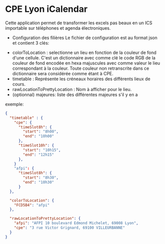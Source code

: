 CPE Lyon iCalendar
==================


Cette application permet de transformer les excels pas beaux en un ICS importable sur téléphones et agenda électroniques.


* Configuration des filières
Le fichier de configuration est au format json et contient 3 clés:
 - colorToLocation : selectionne un lieu en fonction de la couleur de fond d'une cellule. C'est un dictionnaire avec comme clé le code RGB de la couleur de fond encodée en hexa majuscules avec comme valeur le lieu correspondant à la couleur. Toute couleur non retranscrite dans ce dictionnaire sera considérée comme étant à CPE.
 - timetable : Représente les créneaux horaires des différents lieux de cours.
 - rawLocationToPrettyLocation : Nom à afficher pour le lieu.
 - (optionnal) majeures: liste des différentes majeures s'il y en a

exemple:
```json
{
  "timetable" : {
    "cpe": {
      "timeSlot8h": {
        "start": "8h00",
        "end": "10h00"
      },
      "timeSlot10h": {
        "start": "10h15",
        "end": "12h15"
      },
    }
    "afpi": {
      "timeSlot8h": {
        "start": "8h30",
        "end": "10h30"
      }
  },

  "colorToLocation": {
    "FCD5B4": "afpi"
  },

  "rawLocationToPrettyLocation": {
    "afpi": "AFPI 10 boulevard Edmond Michelet, 69008 Lyon",
    "cpe": "3 rue Victor Grignard, 69100 VILLEURBANNE"
  }
}
```

